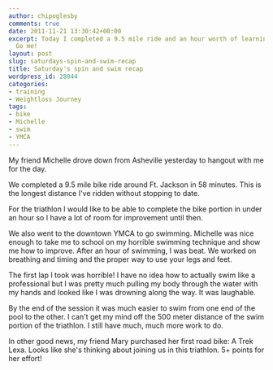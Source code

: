 ```yaml
---
author: chipoglesby
comments: true
date: 2011-11-21 13:30:42+00:00
excerpt: Today I completed a 9.5 mile ride and an hour worth of learning how to swim.
  Go me!
layout: post
slug: saturdays-spin-and-swim-recap
title: Saturday's spin and swim recap
wordpress_id: 28044
categories:
- training
- Weightloss Journey
tags:
- bike
- Michelle
- swim
- YMCA
---
```


My friend Michelle drove down from Asheville yesterday to hangout with me for the day.

We completed a 9.5 mile bike ride around Ft. Jackson in 58 minutes. This is the longest distance I've ridden without stopping to date.

For the triathlon I would like to be able to complete the bike portion in under an hour so I have a lot of room for improvement until then.

We also went to the downtown YMCA to go swimming. Michelle was nice enough to take me to school on my horrible swimming technique and show me how to improve. After an hour of swimming, I was beat. We worked on breathing and timing and the proper way to use your legs and feet.

The first lap I took was horrible! I have no idea how to actually swim like a professional but I was pretty much pulling my body through the water with my hands and looked like I was drowning along the way. It was laughable.

By the end of the session it was much easier to swim from one end of the pool to the other. I can't get my mind off the 500 meter distance of the swim portion of the triathlon. I still have much, much more work to do.

In other good news, my friend Mary purchased her first road bike: A Trek Lexa. Looks like she's thinking about joining us in this triathlon. 5+ points for her effort!
